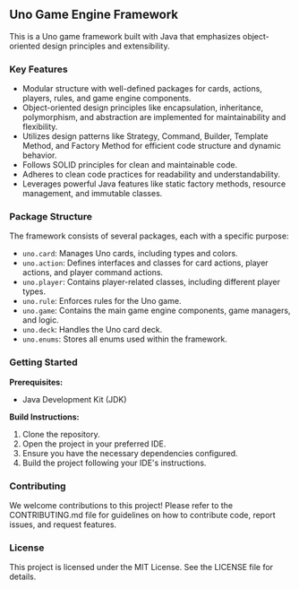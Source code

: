 ## Uno Game Engine Framework

This is a Uno game framework built with Java that emphasizes object-oriented design principles and extensibility.

### Key Features

* Modular structure with well-defined packages for cards, actions, players, rules, and game engine components.
* Object-oriented design principles like encapsulation, inheritance, polymorphism, and abstraction are implemented for maintainability and flexibility.
* Utilizes design patterns like Strategy, Command, Builder, Template Method, and Factory Method for efficient code structure and dynamic behavior.
* Follows SOLID principles for clean and maintainable code.
* Adheres to clean code practices for readability and understandability.
* Leverages powerful Java features like static factory methods, resource management, and immutable classes.

### Package Structure

The framework consists of several packages, each with a specific purpose:

* `uno.card`: Manages Uno cards, including types and colors.
* `uno.action`: Defines interfaces and classes for card actions, player actions, and player command actions.
* `uno.player`: Contains player-related classes, including different player types.
* `uno.rule`: Enforces rules for the Uno game.
* `uno.game`: Contains the main game engine components, game managers, and logic.
* `uno.deck`: Handles the Uno card deck.
* `uno.enums`: Stores all enums used within the framework.

### Getting Started

**Prerequisites:**

* Java Development Kit (JDK)

**Build Instructions:**

1. Clone the repository.
2. Open the project in your preferred IDE.
3. Ensure you have the necessary dependencies configured.
4. Build the project following your IDE's instructions.


### Contributing

We welcome contributions to this project! Please refer to the CONTRIBUTING.md file for guidelines on how to contribute code, report issues, and request features.


### License

This project is licensed under the MIT License. See the LICENSE file for details.
